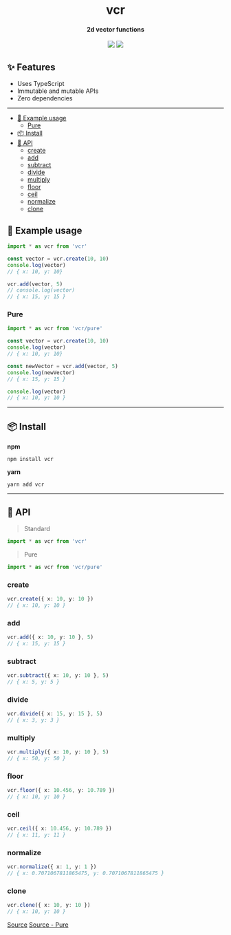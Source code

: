 <h1 align="center">
  vcr
</h1>
<h4 align="center">
    2d vector functions
</h4>

<div align="center">
  <img src="https://badgen.net/npm/v/vcr?icon=npm" />
  <img src="https://badgen.net/bundlephobia/minzip/vcr" />
</div>

## :sparkles: Features <!-- omit in toc -->

- Uses TypeScript
- Immutable and mutable APIs
- Zero dependencies

---

- [:wrench: Example usage](#wrench-example-usage)
  - [Pure](#pure)
- [:package: Install](#package-install)
- [:newspaper: API](#newspaper-api)
  - [create](#create)
  - [add](#add)
  - [subtract](#subtract)
  - [divide](#divide)
  - [multiply](#multiply)
  - [floor](#floor)
  - [ceil](#ceil)
  - [normalize](#normalize)
  - [clone](#clone)

## :wrench: Example usage

```ts
import * as vcr from 'vcr'

const vector = vcr.create(10, 10)
console.log(vector)
// { x: 10, y: 10}

vcr.add(vector, 5)
// console.log(vector)
// { x: 15, y: 15 }
```

### Pure

```ts
import * as vcr from 'vcr/pure'

const vector = vcr.create(10, 10)
console.log(vector)
// { x: 10, y: 10}

const newVector = vcr.add(vector, 5)
console.log(newVector)
// { x: 15, y: 15 }

console.log(vector)
// { x: 10, y: 10 }
```

---

## :package: Install

**npm**

```
npm install vcr
```

**yarn**

```
yarn add vcr
```

---

## :newspaper: API

> Standard

```ts
import * as vcr from 'vcr'
```

> Pure

```ts
import * as vcr from 'vcr/pure'
```

### create

```ts
vcr.create({ x: 10, y: 10 })
// { x: 10, y: 10 }
```

### add

```ts
vcr.add({ x: 10, y: 10 }, 5)
// { x: 15, y: 15 }
```

### subtract

```ts
vcr.subtract({ x: 10, y: 10 }, 5)
// { x: 5, y: 5 }
```

### divide

```ts
vcr.divide({ x: 15, y: 15 }, 5)
// { x: 3, y: 3 }
```

### multiply

```ts
vcr.multiply({ x: 10, y: 10 }, 5)
// { x: 50, y: 50 }
```

### floor

```ts
vcr.floor({ x: 10.456, y: 10.789 })
// { x: 10, y: 10 }
```

### ceil

```ts
vcr.ceil({ x: 10.456, y: 10.789 })
// { x: 11, y: 11 }
```

### normalize

```ts
vcr.normalize({ x: 1, y: 1 })
// { x: 0.7071067811865475, y: 0.7071067811865475 }
```

### clone

```ts
vcr.clone({ x: 10, y: 10 })
// { x: 10, y: 10 }
```

[Source](src/index.ts)
[Source - Pure](src/pure.ts)
